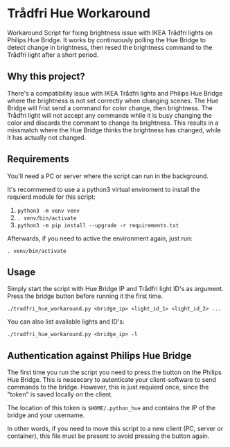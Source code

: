 # Trådfri Hue Workaround
Workaround Script for fixing brightness issue with IKEA Trådfri lights on Philips Hue Bridge. It
works by continuously polling the Hue Bridge to detect change in brightness, then resed the brightness command
to the Trådfri light after a short period.

## Why this project?
There's a compatibility issue with IKEA Trådfri lights and Philips Hue Bridge where the brightness
is not set correctly when changing scenes. The Hue Bridge will frist send a command for color change,
then brightness. The Trådfri light will not accept any commands while it is busy changing the
color and discards the commant to change its brightness. This results in a missmatch where the
Hue Bridge thinks the brightness has changed, while it has actually not changed. 

## Requirements
You'll need a PC or server where the script can run in the background. 

It's recommened to use a a python3 virtual enviroment to install the requierd module for this
script:

1. `python3 -m venv venv`
2. `. venv/bin/activate`
3. `python3 -m pip install --upgrade -r requirements.txt`

Afterwards, if you need to active the environment again, just run:

    . venv/bin/activate


## Usage
Simply start the script with Hue Bridge IP and Trådfri light ID's as argument. Press the
bridge button before running it the first time.

    ./tradfri_hue_workaround.py <bridge_ip> <light_id_1> <light_id_2> ...    

You can also list available lights and ID's:

    ./tradfri_hue_workaround.py <bridge_ip> -l

## Authentication against Philips Hue Bridge

The first time you run the script you need to press the button on the Philips Hue Bridge.
This is nessecary to autenticate your client-software to send commands to the bridge. However,
this is just requierd once, since the "token" is saved locally on the client. 

The location of this token is `$HOME/.python_hue` and contains the IP of the bridge and your
username.

In other words, if you need to move this script to a new client (PC, server or container), this
file must be present to avoid pressing the button again.
